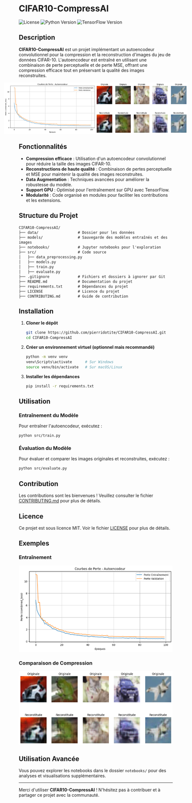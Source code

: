 # CIFAR10-CompressAI

![License](https://img.shields.io/badge/license-MIT-blue.svg)
![Python Version](https://img.shields.io/badge/python-3.8%2B-blue.svg)
![TensorFlow Version](https://img.shields.io/badge/tensorflow-2.12.0-orange.svg)

## Description

**CIFAR10-CompressAI** est un projet implémentant un autoencodeur convolutionnel pour la compression et la reconstruction d'images du jeu de données CIFAR-10. L'autoencodeur est entraîné en utilisant une combinaison de perte perceptuelle et de perte MSE, offrant une compression efficace tout en préservant la qualité des images reconstruites.

<div style="display: flex; justify-content: center;">
    <img src="models/loss_curves.png" alt="Courbe de Loss" width="300"/>
    <img src="models/comparison.png" alt="Comparaison de Compression" width="300"/>
</div>

## Fonctionnalités

- **Compression efficace** : Utilisation d'un autoencodeur convolutionnel pour réduire la taille des images CIFAR-10.
- **Reconstructions de haute qualité** : Combinaison de pertes perceptuelle et MSE pour maintenir la qualité des images reconstruites.
- **Data Augmentation** : Techniques avancées pour améliorer la robustesse du modèle.
- **Support GPU** : Optimisé pour l'entraînement sur GPU avec TensorFlow.
- **Modularité** : Code organisé en modules pour faciliter les contributions et les extensions.

## Structure du Projet

```
CIFAR10-CompressAI/
├── data/                  # Dossier pour les données
├── models/                # Sauvegarde des modèles entraînés et des images
├── notebooks/             # Jupyter notebooks pour l'exploration
├── src/                   # Code source
│   ├── data_preprocessing.py
│   ├── models.py
│   ├── train.py
│   ├── evaluate.py
├── .gitignore             # Fichiers et dossiers à ignorer par Git
├── README.md              # Documentation du projet
├── requirements.txt       # Dépendances du projet
├── LICENSE                # Licence du projet
├── CONTRIBUTING.md        # Guide de contribution
```

## Installation

1. **Cloner le dépôt**

    ```bash
    git clone https://github.com/pierridotite/CIFAR10-CompressAI.git
    cd CIFAR10-CompressAI
    ```

2. **Créer un environnement virtuel (optionnel mais recommandé)**

    ```bash
    python -m venv venv
    venv\Scripts\activate      # Sur Windows
    source venv/bin/activate   # Sur macOS/Linux
    ```

3. **Installer les dépendances**

    ```bash
    pip install -r requirements.txt
    ```

## Utilisation

### Entraînement du Modèle

Pour entraîner l'autoencodeur, exécutez :

```bash
python src/train.py
```

### Évaluation du Modèle

Pour évaluer et comparer les images originales et reconstruites, exécutez :

```bash
python src/evaluate.py
```

## Contribution

Les contributions sont les bienvenues ! Veuillez consulter le fichier [CONTRIBUTING.md](CONTRIBUTING.md) pour plus de détails.

## Licence

Ce projet est sous licence MIT. Voir le fichier [LICENSE](LICENSE) pour plus de détails.

## Exemples

### Entraînement

![Exemple d'entraînement](models/loss_curves.png)

### Comparaison de Compression

![Exemple de compression](models/comparison.png)

## Utilisation Avancée

Vous pouvez explorer les notebooks dans le dossier `notebooks/` pour des analyses et visualisations supplémentaires.

---

Merci d'utiliser **CIFAR10-CompressAI** ! N'hésitez pas à contribuer et à partager ce projet avec la communauté.